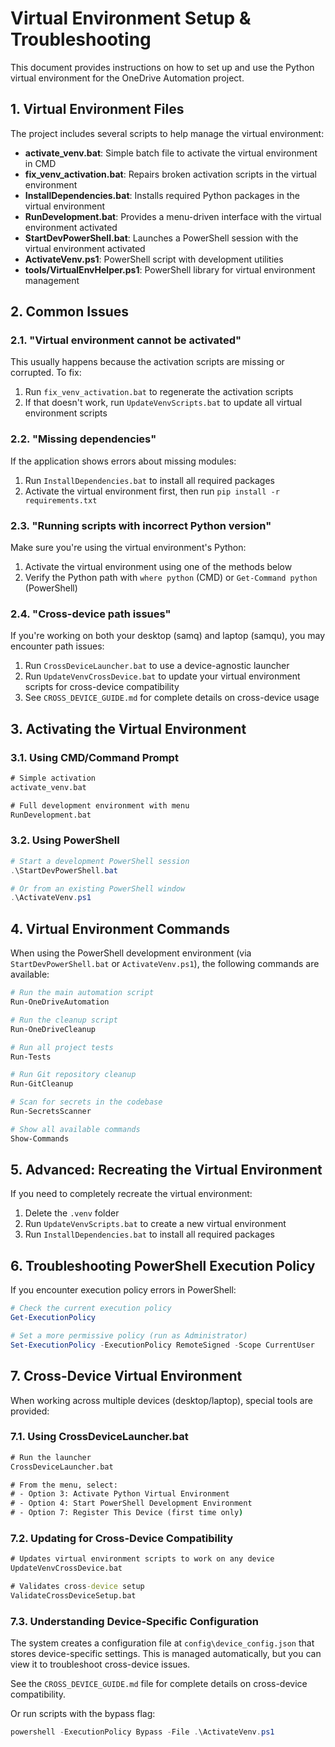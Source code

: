 # Virtual Environment Setup & Troubleshooting

This document provides instructions on how to set up and use the Python virtual environment for the OneDrive Automation project.

## 1. Virtual Environment Files

The project includes several scripts to help manage the virtual environment:

- **activate_venv.bat**: Simple batch file to activate the virtual environment in CMD
- **fix_venv_activation.bat**: Repairs broken activation scripts in the virtual environment
- **InstallDependencies.bat**: Installs required Python packages in the virtual environment
- **RunDevelopment.bat**: Provides a menu-driven interface with the virtual environment activated
- **StartDevPowerShell.bat**: Launches a PowerShell session with the virtual environment activated
- **ActivateVenv.ps1**: PowerShell script with development utilities
- **tools/VirtualEnvHelper.ps1**: PowerShell library for virtual environment management

## 2. Common Issues

### 2.1. "Virtual environment cannot be activated"

This usually happens because the activation scripts are missing or corrupted. To fix:

1. Run `fix_venv_activation.bat` to regenerate the activation scripts
2. If that doesn't work, run `UpdateVenvScripts.bat` to update all virtual environment scripts

### 2.2. "Missing dependencies"

If the application shows errors about missing modules:

1. Run `InstallDependencies.bat` to install all required packages
2. Activate the virtual environment first, then run `pip install -r requirements.txt`

### 2.3. "Running scripts with incorrect Python version"

Make sure you're using the virtual environment's Python:

1. Activate the virtual environment using one of the methods below
2. Verify the Python path with `where python` (CMD) or `Get-Command python` (PowerShell)

### 2.4. "Cross-device path issues"

If you're working on both your desktop (samq) and laptop (samqu), you may encounter path issues:

1. Run `CrossDeviceLauncher.bat` to use a device-agnostic launcher
2. Run `UpdateVenvCrossDevice.bat` to update your virtual environment scripts for cross-device compatibility
3. See `CROSS_DEVICE_GUIDE.md` for complete details on cross-device usage

## 3. Activating the Virtual Environment

### 3.1. Using CMD/Command Prompt

```bat
# Simple activation
activate_venv.bat

# Full development environment with menu
RunDevelopment.bat
```

### 3.2. Using PowerShell

```powershell
# Start a development PowerShell session
.\StartDevPowerShell.bat

# Or from an existing PowerShell window
.\ActivateVenv.ps1
```

## 4. Virtual Environment Commands

When using the PowerShell development environment (via `StartDevPowerShell.bat` or `ActivateVenv.ps1`),
the following commands are available:

```powershell
# Run the main automation script
Run-OneDriveAutomation

# Run the cleanup script
Run-OneDriveCleanup

# Run all project tests
Run-Tests

# Run Git repository cleanup
Run-GitCleanup

# Scan for secrets in the codebase
Run-SecretsScanner

# Show all available commands
Show-Commands
```

## 5. Advanced: Recreating the Virtual Environment

If you need to completely recreate the virtual environment:

1. Delete the `.venv` folder
2. Run `UpdateVenvScripts.bat` to create a new virtual environment
3. Run `InstallDependencies.bat` to install all required packages

## 6. Troubleshooting PowerShell Execution Policy

If you encounter execution policy errors in PowerShell:

```powershell
# Check the current execution policy
Get-ExecutionPolicy

# Set a more permissive policy (run as Administrator)
Set-ExecutionPolicy -ExecutionPolicy RemoteSigned -Scope CurrentUser
```

## 7. Cross-Device Virtual Environment

When working across multiple devices (desktop/laptop), special tools are provided:

### 7.1. Using CrossDeviceLauncher.bat

```bat
# Run the launcher
CrossDeviceLauncher.bat

# From the menu, select:
# - Option 3: Activate Python Virtual Environment
# - Option 4: Start PowerShell Development Environment
# - Option 7: Register This Device (first time only)
```

### 7.2. Updating for Cross-Device Compatibility

```bat
# Updates virtual environment scripts to work on any device
UpdateVenvCrossDevice.bat

# Validates cross-device setup
ValidateCrossDeviceSetup.bat
```

### 7.3. Understanding Device-Specific Configuration

The system creates a configuration file at `config\device_config.json` that stores device-specific settings. This is managed automatically, but you can view it to troubleshoot cross-device issues.

See the `CROSS_DEVICE_GUIDE.md` file for complete details on cross-device compatibility.

Or run scripts with the bypass flag:

```powershell
powershell -ExecutionPolicy Bypass -File .\ActivateVenv.ps1
```
